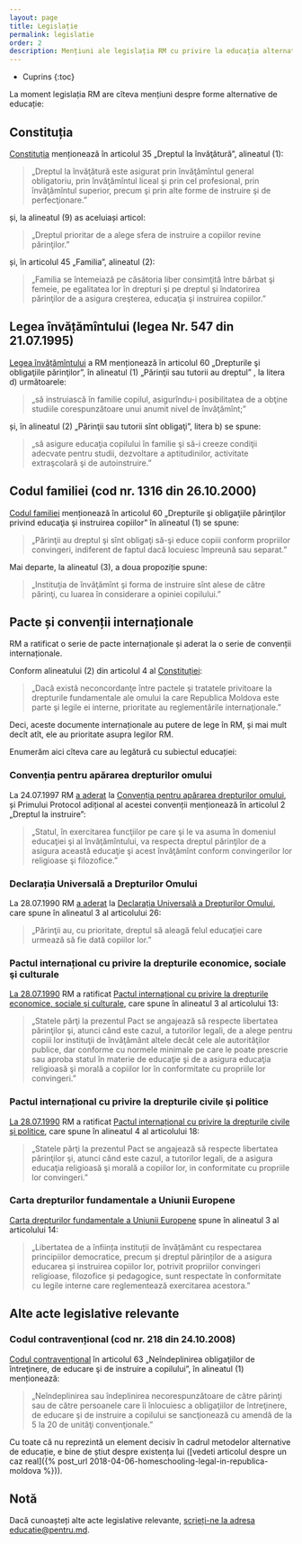 ```yaml
---
layout: page
title: Legislație
permalink: legislatie
order: 2
description: Mențiuni ale legislația RM cu privire la educația alternativă
---
```


* Cuprins
{:toc}

La moment legislația RM are cîteva mențiuni despre forme alternative de educație:

## Constituția

[Constituția](http://lex.justice.md/md/311496/) menționează în articolul 35 „Dreptul la învăţătură”, alineatul (1):

> „Dreptul la învăţătură este asigurat prin învăţămîntul general obligatoriu, prin învăţămîntul liceal şi prin cel profesional, prin învăţămîntul superior, precum şi prin alte forme de instruire şi de perfecţionare.”

și, la alineatul (9) as aceluiași articol:

> „Dreptul prioritar de a alege sfera de instruire a copiilor revine părinţilor.”

și, în articolul 45 „Familia”, alineatul (2):

> „Familia se întemeiază pe căsătoria liber consimţită între bărbat şi femeie, pe egalitatea lor în drepturi şi pe dreptul şi îndatorirea părinţilor de a asigura creşterea, educaţia şi instruirea copiilor.”

## Legea învățămîntului (legea Nr. 547 din  21.07.1995)

[Legea învățămîntului](http://lex.justice.md/md/311684/) a RM menționează în articolul 60 „Drepturile şi obligaţiile părinţilor”, în alineatul (1) „Părinţii sau tutorii au dreptul” , la litera d) următoarele:

> „să instruiască  în familie copilul, asigurîndu-i posibilitatea de a obţine studiile corespunzătoare unui anumit nivel de învăţămînt;”

și, în alineatul (2) „Părinţii sau tutorii sînt obligaţi”, litera b) se spune:

> „să asigure educaţia copilului în familie şi să-i creeze condiţii adecvate pentru studii, dezvoltare a  aptitudinilor, activitate extraşcolară şi de autoinstruire.”

## Codul familiei (cod nr. 1316 din  26.10.2000)

[Codul familiei](http://lex.justice.md/md/286119/) menționează în articolul 60 „Drepturile şi obligaţiile părinţilor privind educaţia şi instruirea copiilor” în alineatul (1) se spune:

> „Părinţii au dreptul şi sînt obligaţi să-şi educe copiii conform propriilor convingeri, indiferent de faptul dacă locuiesc împreună sau separat.”

Mai departe, la alineatul (3), a doua propoziție spune:

> „Instituţia de învăţămînt şi forma de instruire sînt alese de către părinţi, cu luarea în considerare a opiniei copilului.”

## Pacte și convenții internaționale

RM a ratificat o serie de pacte internaționale și aderat la o serie de convenții internaționale.

Conform alineatului (2) din articolul 4 al [Constituției](http://lex.justice.md/md/311496/):

> „Dacă există neconcordanţe între pactele şi tratatele privitoare la drepturile fundamentale ale omului la care Republica Moldova este parte şi legile ei interne, prioritate au reglementările internaţionale.”

Deci, aceste documente internaționale au putere de lege în RM, și mai mult decît atît, ele au prioritate asupra legilor RM.

Enumerăm aici cîteva care au legătură cu subiectul educației:

### Convenția pentru apărarea drepturilor omului

La 24.07.1997 RM [a aderat](http://lex.justice.md/md/307753/) la [Convenția pentru apărarea drepturilor omului](http://lex.justice.md/md/285802/), și Primului Protocol adițional al acestei convenții menționează în articolul 2 „Dreptul la instruire”:

> „Statul, în exercitarea funcţiilor pe care şi le va asuma în domeniul educaţiei şi al învăţămîntului, va respecta dreptul părinţilor de a asigura această educaţie şi acest învăţămînt conform convingerilor lor religioase şi filozofice.”

### Declarația Universală a Drepturilor Omului

La 28.07.1990 RM [a aderat](http://lex.justice.md/md/306843/) la [Declarația Universală a Drepturilor Omului](http://lex.justice.md/md/356364/), care spune în alineatul 3 al articolului 26:

> „Părinţii au, cu prioritate, dreptul să aleagă felul educaţiei care urmează să fie dată copiilor lor.”

### Pactul internațional cu privire la drepturile economice, sociale şi culturale

[La 28.07.1990](http://lex.justice.md/md/306843/) RM a ratificat [Pactul internațional cu privire la drepturile economice, sociale şi culturale](http://lex.justice.md/md/356369/), care spune în alineatul 3 al articolului 13:

> „Statele părţi la prezentul Pact se angajează să respecte libertatea părinţilor şi, atunci când este cazul, a tutorilor legali, de a alege pentru copiii lor instituţii de învăţământ altele decât cele ale autorităţilor publice, dar conforme cu normele minimale pe care le poate prescrie sau aproba statul în materie de educaţie şi de a asigura educaţia religioasă şi morală a copiilor lor în conformitate cu propriile lor convingeri.”

### Pactul internațional cu privire la drepturile civile şi politice

[La 28.07.1990](http://lex.justice.md/md/306843/) RM a ratificat [Pactul internațional cu privire la drepturile civile şi politice](http://lex.justice.md/md/356337/), care spune în alineatul 4 al articolului 18:

> „Statele părţi la prezentul Pact se angajează să respecte libertatea părinţilor şi, atunci când este cazul, a tutorilor legali, de a asigura educaţia religioasă şi morală a copiilor lor, in conformitate cu propriile lor convingeri.”

### Carta drepturilor fundamentale a Uniunii Europene

[Carta drepturilor fundamentale a Uniunii Europene](http://eur-lex.europa.eu/LexUriServ/LexUriServ.do?uri=OJ:C:2010:083:0389:0403:ro:PDF) spune în alineatul 3 al articolului 14:

> „Libertatea de a înființa instituții de învățământ cu respectarea principiilor democratice, precum și dreptul părinților de a asigura educarea și instruirea copiilor lor, potrivit propriilor convingeri religioase, filozofice și pedagogice, sunt respectate în conformitate cu legile interne care reglementează exercitarea acestora.”

## Alte acte legislative relevante

### Codul contravențional (cod nr. 218 din  24.10.2008)

[Codul contravențional](http://lex.justice.md/md/330879/) în articolul 63 „Neîndeplinirea obligaţiilor de întreţinere, de educare şi de instruire a copilului”, în alineatul (1) menționează:

> „Neîndeplinirea sau îndeplinirea necorespunzătoare de către părinţi sau de către persoanele care îi înlocuiesc a obligaţiilor de întreţinere, de educare şi de instruire a copilului se sancţionează cu amendă de la 5 la 20 de unităţi convenţionale.”

Cu toate că nu reprezintă un element decisiv în cadrul metodelor alternative de
educație, e bine de știut despre existența lui ([vedeti articolul despre un caz
real]({% post_url 2018-04-06-homeschooling-legal-in-republica-moldova %})).

## Notă

Dacă cunoașteți alte acte legislative relevante, [scrieți-ne la adresa educatie@pentru.md](mailto:educatie@pentru.md).
